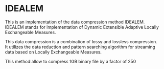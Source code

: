 # IDEALEM
This is an implementation of the data compression method IDEALEM. IDEALEM stands for Implementation of Dynamic Extensible Adaptive Locally Exchangeable Measures.

This data compression is a combination of lossy and lossless compression. It utilizes the data reduction and pattern searching algorithm for streaming data based on Locally Exchangeable Measures.

This method allow to compress 1GB binary file by a factor of 250

